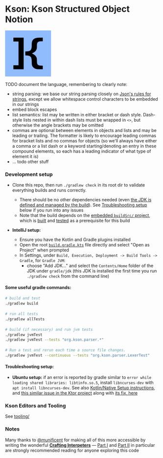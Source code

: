 # Kson: Kson Structured Object Notion

<img src="assets/logo/kson_logo_blue.svg" alt="drawing" width="150"/>

TODO document the language, remembering to clearly note:
- string parsing: we base our string parsing closely on [Json's rules for strings](https://www.rfc-editor.org/rfc/rfc8259.html#section-7), except we allow whitespace control characters to be embedded in our strings
- embed block escapes
- list semantics: list may be written in either bracket or dash style.  Dash-style lists nested in within dash lists must be wrapped in `<>`, but otherwise the angle brackets may be omitted
- commas are optional between elements in objects and lists and may be leading or trailing.  The formatter is likely to encourage leading commas for bracket lists and no commas for objects (so we'll always have either a comma or a list dash or a keyword starting/denoting an entry in these compound elements, so each has a leading indicator of what type of element it is)
- ... todo other stuff

### Development setup

* Clone this repo, then run `./gradlew check` in its root dir to validate everything builds and runs correctly.
  * There should be no other dependencies needed (even [the JDK is defined and managed by the build](jdk.properties)). See [Troubleshooting setup](#troubleshooting-setup) below if you run into any issues
  * Note that the build depends on the [embedded `buildSrc/` project](buildSrc/readme.md), which is [built](buildSrc/build.gradle.kts) and [tested](buildSrc/src/test) as a prerequisite for this build

* **IntelliJ setup:** 
  * Ensure you have the Kotlin and Gradle plugins installed
  * Open the root [`build.gradle.kts`](build.gradle.kts) file directly and select "Open as Project" when prompted
  * In Settings, under `Build, Execution, Deployment -> Build Tools -> Gradle`, for `Gradle JVM`:
    * choose "Add JDK..." and select the `Contents/Home` folder of the JDK under `gradle/jdk` (this JDK is installed the first time you run `./gradlew check` from the command line)


#### Some useful gradle commands:

```sh
# build and test
./gradlew build

# run all tests
./gradlew allTests

# build (if necessary) and run jvm tests
./gradlew jvmTest
./gradlew jvmTest --tests "org.kson.parser.*" 

# Run a test and rerun each time a source file changes.
./gradlew jvmTest --continuous --tests "org.kson.parser.LexerTest" 
```

#### Troubleshooting setup:

* **Ubuntu setup:** if an error is reported by gradle similar to `error while loading shared libraries: libtinfo.so.5`, install `libncurses-dev` with `apt install libncurses-dev`. See also [Kotlin/Native Setup instructions](https://github.com/JetBrains/kotlin-native/blob/27232bca5f2fb0164f1aa465d38e5042c6d7d55b/README.md), and [this similar issue in the Ktor project](https://youtrack.jetbrains.com/issue/KTOR-7909/Contribution-Installation-Instructions-Replace-libncurses5-with-libncurses6-for-Ubuntu-20.04-and-Later) along with [its fix, here](https://github.com/ktorio/ktor/pull/4529)

### Kson Editors and Tooling

See [tooling/](tooling/readme.md)

### Notes
Many thanks to [@munificent](https://github.com/munificent) for making all of this more accessible by writing the wonderful [**Crafting Interpeters**](https://craftinginterpreters.com/) &mdash; [Part I](https://craftinginterpreters.com/welcome.html) and [Part II](https://craftinginterpreters.com/a-tree-walk-interpreter.html) in particular are strongly recommended reading for anyone exploring this code
